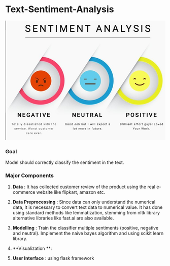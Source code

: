 # Text-Sentiment-Analysis

![](sentiment-fig.jpg)

### Goal

Model should correctly classify the sentiment in the text.

### Major Components

1. **Data** : It has collected customer review of the product using the real e-commerce website like flipkart, amazon etc.

2. **Data Preprocessing** : Since data can only understand the numerical data, It is necessary to convert text data to numerical value. It has done using standard methods like lemmatization, stemming from nltk library alternative libraries like fast.ai are also available.

3. **Modelling** : Train the classifier multiple sentiments (positive, negative and neutral). Implement the naive bayes algorithm and using scikit learn library.

4. **Visualization **: 

5. **User Interface** : using flask framework
